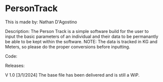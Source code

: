 # PersonTrack

This is made by:
Nathan D'Agostino

Description:
The Person Track is a simple software build for the user to input the basic parameters of an individual and their data to be permanantly be able to be kept within the software.
NOTE: The data is tracked in KG and Meters, so please do the proper conversions before inputting.

Code:


Releases:

V 1.0 [3/1/2024]
The base file has been delivered and is still a WiP.
